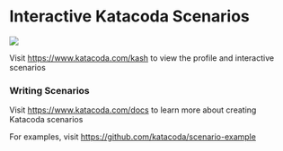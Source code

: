 # Interactive Katacoda Scenarios

[![](http://shields.katacoda.com/katacoda/kash/count.svg)](https://www.katacoda.com/kash "Get your profile on Katacoda.com")

Visit https://www.katacoda.com/kash to view the profile and interactive scenarios

### Writing Scenarios
Visit https://www.katacoda.com/docs to learn more about creating Katacoda scenarios

For examples, visit https://github.com/katacoda/scenario-example
